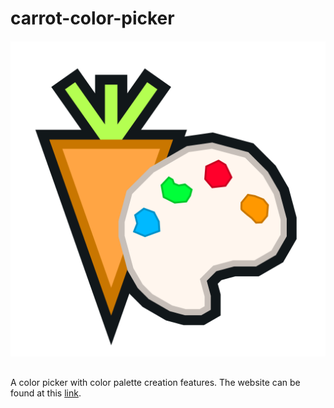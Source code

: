 # carrot-color-picker
<div align="center" style="margin-top: 20px;margin-bottom: 30px">
<img src="https://github.com/TaseenA09/carrot-color-picker/blob/main/icons/iconcolor.svg"/>
</div>

A color picker with color palette creation features. The website can be found at this [link](https://taseena09.github.io/carrot-color-picker/).
